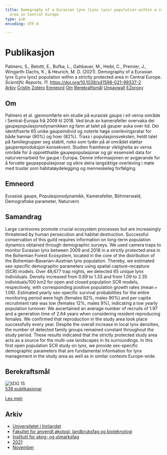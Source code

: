 ```yaml
---
title: Demography of a Eurasian lynx (Lynx lynx) population within a strictly protected
  area in Central Europe
type: pub
encoding: UTF-8

---
```

<h1>Publikasjon</h1>
<article id="csl-bib-container-KTFBUNQS" class="csl-bib-container">
  <div class="csl-bib-body"> <div class="csl-entry">Palmero, S., Belotti, E., Bufka, L., Gahbauer, M., Heibl, C., Premier, J., Wingarth-Dachs, K., &#38; Heurich, M. D. (2021). Demography of a Eurasian lynx (Lynx lynx) population within a strictly protected area in Central Europe. <i>Scientific Reports</i>, <i>11</i>. <a href="https://doi.org/10.1038/s41598-021-99337-2">https://doi.org/10.1038/s41598-021-99337-2</a></div> </div>
  <div class="csl-bib-buttons">
    <a href="#taxonomy-article-KTFBUNQS" alt="archive" class="csl-bib-button">Arkiv</a>
    <a href="https://app.cristin.no/results/show.jsf?id=1954277" alt="Cristin" class="csl-bib-button">Cristin</a>
    <a href="http://zotero.org/groups/5881554/items/KTFBUNQS" alt="Zotero" class="csl-bib-button">Zotero</a>
    <a href="#keywords-article-KTFBUNQS" alt="keywords" class="csl-bib-button">Emneord</a>
    <a href="#about-article-KTFBUNQS" alt="about_pub" class="csl-bib-button">Om</a>
    <a href="#sdg-article-KTFBUNQS" alt="sdg" class="csl-bib-button">Berekraftsmål</a>
    <a href="https://www.nature.com/articles/s41598-021-99337-2.pdf" alt="Unpaywall" class="csl-bib-button">Unpaywall</a>
    <a href="https://www.nature.com/articles/s41598-021-99337-2.pdf" alt="EZproxy" class="csl-bib-button">EZproxy</a>
  </div>
  <div id="csl-bib-meta-container-KTFBUNQS"></div>
</article>
<div id="csl-bib-meta-KTFBUNQS" class="csl-bib-meta">
  <article id="about-article-KTFBUNQS" class="about_pub-article">
    <h1>Om</h1>
    Palmero et al. gjennomførte ein studie på eurasisk gaupe i eit verna område i Sentral-Europa frå 2009 til 2018. Ved bruk av kamerafeller overvaka dei gaupepopulasjonsdynamikken og fann at talet på gauper auka over tid. Dei identifiserte 65 unike gaupeindivid og noterte høge overlevingsratar for både hannar (90%) og hoer (82%). Trass i populasjonsveksten, heldt talet på familiegrupper seg stabilt, noko som tyder på at området støttar gaupereproduksjon konsekvent. Studien framhevar viktigheita av verna område for å oppretthalde gaupepopulasjonar og gir essensiell data for naturvernarbeid for gaupe i Europa. Denne informasjonen er avgjerande for å forvalte gaupepopulasjonar og sikre deira langsiktige overleving i møte med truslar som habitatøydelegging og menneskeleg forfølging.
  </article>
  <article id="keywords-article-KTFBUNQS" class="keywords-article">
    <h1>Emneord</h1>
    Eurasisk gaupe, Populasjonsdynamikk, Kamerafeller, Böhmerwald, Demografiske parameter, Naturvern
  </article>
  <article id="abstract-article-KTFBUNQS" class="abstract-article">
    <h1>Samandrag</h1>
    Large carnivores promote crucial ecosystem processes but are increasingly threatened by human persecution and habitat destruction. Successful conservation of this guild requires information on long-term population dynamics obtained through demographic surveys. We used camera traps to monitor Eurasian lynx between 2009 and 2018 in a strictly protected area in the Bohemian Forest Ecosystem, located in the core of the distribution of the Bohemian–Bavarian–Austrian lynx population. Thereby, we estimated sex-specific demographic parameters using spatial capture–recapture (SCR) models. Over 48,677 trap nights, we detected 65 unique lynx individuals. Density increased from 0.69 to 1.33 and from 1.09 to 2.35 individuals/100 km2 for open and closed population SCR models, respectively, with corresponding positive population growth rates (mean = 1.06). Estimated yearly sex-specific survival probabilities for the entire monitoring period were high (females 82%, males 90%) and per capita recruitment rate was low (females 12%, males 9%), indicating a low yearly population turnover. We ascertained an average number of recruits of 1.97 and a generation time of 2.64 years when considering resident reproducing females. We confirmed that reproduction in the study area took place successfully every year. Despite the overall increase in local lynx densities, the number of detected family groups remained constant throughout the study period. These results indicated that the strictly protected study area acts as a source for the multi-use landscapes in its surroundings. In this first open population SCR study on lynx, we provide sex-specific demographic parameters that are fundamental information for lynx management in the study area as well as in similar contexts Europe-wide.
  </article>
  <article id="sdg-article-KTFBUNQS" class="sdg-article">
    <h1>Berekraftsmål</h1>
    <div class="sdg-container"><div id="sdg15" class="sdg">
        <img src="{{< params subfolder >}}images/sdg/sdg15_nn.png" class="image" alt="SDG 15">
        <div class="sdg-overlay">
          <a href="{{< params subfolder >}}nn/archive/?sdg=15#archive" class="sdg-publication-count"><span>538</span> publikasjonar</a>
          <p><a href="https://fn.no/om-fn/fns-baerekraftsmaal/livet-paa-land?lang=nno-NO" class="sdg-read-more">Les meir</a></p>
        </div>
      </div></div>
  </article>
  <article id="taxonomy-article-KTFBUNQS" class="taxonomy-article">
    <h1>Arkiv</h1>
    <ul>
      <li><a href="{{< params subfolder >}}nn/archive/?key=3DCRN523">Universitetet i Innlandet</a></li>
      <li><a href="{{< params subfolder >}}nn/archive/?key=T77LXH6D">Fakultet for anvendt økologi, landbruksfag og bioteknologi</a></li>
      <li><a href="{{< params subfolder >}}nn/archive/?key=7TRARPE3">Institutt for skog- og utmarksfag</a></li>
      <li><a href="{{< params subfolder >}}nn/archive/?key=5LT6Q2XL">2021</a></li>
      <li><a href="{{< params subfolder >}}nn/archive/?key=XJI2FSP6">November</a></li>
    </ul>
  </article>
</div>
